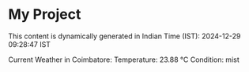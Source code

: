 # My Project

This content is dynamically generated in Indian Time (IST): 2024-12-29 09:28:47 IST


Current Weather in Coimbatore:
Temperature: 23.88 °C
Condition: mist
